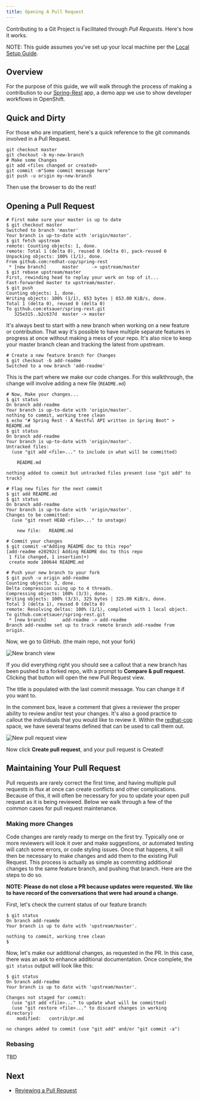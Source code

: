 ```yaml
---
title: Opening A Pull Request
---
```


Contributing to a Git Project is Facilitated through _Pull Requests_. Here's how it works.

NOTE: This guide assumes you've set up your local machine per the [Local Setup Guide](https://github.com/redhat-cop/git-flow/wiki/Local-Setup).

## Overview

For the purpose of this guide, we will walk through the process of making a contribution to our [Spring-Rest](https://github.com/redhat-cop/spring-rest.git) app, a demo app we use to show developer workflows in OpenShift.

## Quick and Dirty

For those who are impatient, here's a quick reference to the git commands involved in a Pull Request.

```
git checkout master
git checkout -b my-new-branch
# Make some Changes
git add <files changed or created>
git commit -m"Some commit message here"
git push -u origin my-new-branch
```

Then use the browser to do the rest!

## Opening a Pull Request

```
# First make sure your master is up to date
$ git checkout master
Switched to branch 'master'
Your branch is up-to-date with 'origin/master'.
$ git fetch upstream
remote: Counting objects: 1, done.
remote: Total 1 (delta 0), reused 0 (delta 0), pack-reused 0
Unpacking objects: 100% (1/1), done.
From github.com:redhat-cop/spring-rest
 * [new branch]      master     -> upstream/master
$ git rebase upstream/master
First, rewinding head to replay your work on top of it...
Fast-forwarded master to upstream/master.
$ git push
Counting objects: 1, done.
Writing objects: 100% (1/1), 653 bytes | 653.00 KiB/s, done.
Total 1 (delta 0), reused 0 (delta 0)
To github.com:etsauer/spring-rest.git
   325e315..b2c637d  master -> master
```

It's always best to start with a new branch when working on a new feature or contribution. That way it's possible to have multiple separate features in progress at once without making a mess of your repo. It's also nice to keep your master branch clean and tracking the latest from upstream.

```
# Create a new feature branch for Changes
$ git checkout -b add-readme
Switched to a new branch 'add-readme'
```

This is the part where we make our code changes. For this walkthrough, the change will involve adding a new file (`README.md`)
```
# Now, Make your changes...
$ git status
On branch add-readme
Your branch is up-to-date with 'origin/master'.
nothing to commit, working tree clean
$ echo "# Spring Rest - A Restful API written in Spring Boot" > README.md
$ git status
On branch add-readme
Your branch is up-to-date with 'origin/master'.
Untracked files:
  (use "git add <file>..." to include in what will be committed)

	README.md

nothing added to commit but untracked files present (use "git add" to track)

# Flag new files for the next commit
$ git add README.md
$ git status
On branch add-readme
Your branch is up-to-date with 'origin/master'.
Changes to be committed:
  (use "git reset HEAD <file>..." to unstage)

	new file:   README.md

# Commit your changes
$ git commit -m"Adding README doc to this repo"
[add-readme e20292c] Adding README doc to this repo
 1 file changed, 1 insertion(+)
 create mode 100644 README.md

# Push your new branch to your fork
$ git push -u origin add-readme
Counting objects: 3, done.
Delta compression using up to 4 threads.
Compressing objects: 100% (3/3), done.
Writing objects: 100% (3/3), 325 bytes | 325.00 KiB/s, done.
Total 3 (delta 1), reused 0 (delta 0)
remote: Resolving deltas: 100% (1/1), completed with 1 local object.
To github.com:etsauer/spring-rest.git
 * [new branch]      add-readme -> add-readme
Branch add-readme set up to track remote branch add-readme from origin.

```

Now, we go to GitHub. (the main repo, not your fork)

![New branch view](/images/github-newbranch-ss.png)

If you did everything right you should see a callout that a new branch has been pushed to a forked repo, with a prompt to **Compare & pull request**. Clicking that button will open the new Pull Request view.

The title is populated with the last commit message. You can change it if you want to.

In the comment box, leave a comment that gives a reviewer the proper ability to review and/or test your changes. It's also a good practice to callout the individuals that you would like to review it. Within the [redhat-cop](https://github.com/redhat-cop) space, we have several teams defined that can be used to call them out.

![New pull request view](/images/github-newpr.png)

Now click **Create pull request**, and your pull request is Created!

## Maintaining Your Pull Request

Pull requests are rarely correct the first time, and having multiple pull requests in flux at once can create conflicts and other complications. Because of this, it will often be necessary for you to update your open pull request as it is being reviewed. Below we walk through a few of the common cases for pull request maintenance.

### Making more Changes

Code changes are rarely ready to merge on the first try. Typically one or more reviewers will look it over and make suggestions, or automated testing will catch some errors, or code styling issues. Once that happens, it will then be necessary to make changes and add them to the existing Pull Request. This process is actually as simple as commiting additional changes to the same feature branch, and pushing that branch. Here are the steps to do so.

**NOTE: Please do not close a PR because updates were requested. We like to have record of the conversations that were had around a change.**

First, let's check the current status of our feature branch:

```
$ git status
On branch add-reamde
Your branch is up to date with 'upstream/master'.

nothing to commit, working tree clean
$
```

Now, let's make our additional changes, as requested in the PR. In this case, there was an ask to enhance additional documentation. Once complete, the `git status` output will look like this:

```
$ git status
On branch add-readme
Your branch is up to date with 'upstream/master'.

Changes not staged for commit:
  (use "git add <file>..." to update what will be committed)
  (use "git restore <file>..." to discard changes in working directory)
	modified:   contrib/pr.md

no changes added to commit (use "git add" and/or "git commit -a")
```



### Rebasing

TBD

## Next

* [Reviewing a Pull Request](./pr-test.html)
